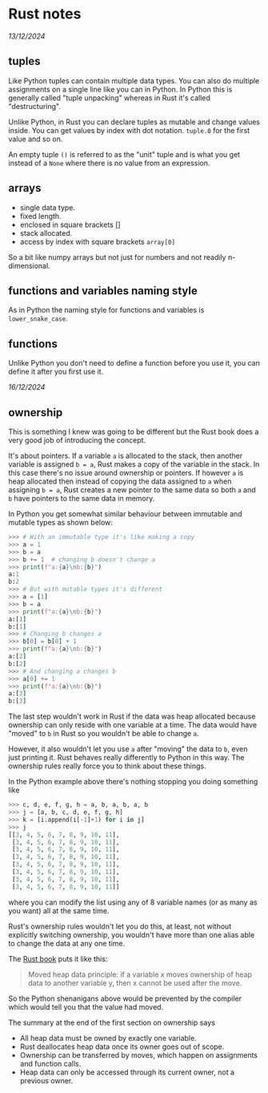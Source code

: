 # Rust notes

*13/12/2024*

## tuples

Like Python tuples can contain multiple data types. You can also do multiple assignments on a single line like you can in Python. In Python this is generally called "tuple unpacking" whereas in Rust it's called "destructuring". 

Unlike Python, in Rust you can declare tuples as mutable and change values inside. You can get values by index with dot notation. `tuple.0` for the first value and so on. 

An empty tuple `()` is referred to as the "unit" tuple and is what you get instead of a `None` where there is no value from an expression.

## arrays

+ single data type.  
+ fixed length.  
+ enclosed in square brackets []  
+ stack allocated.  
+ access by index with square brackets `array[0]`

So a bit like numpy arrays but not just for numbers and not readily n-dimensional.

## functions and variables naming style

As in Python the naming style for functions and variables is `lower_snake_case`.

## functions

Unlike Python you don't need to define a function before you use it, you can define it after you first use it.

*16/12/2024*

## ownership

This is something I knew was going to be different but the Rust book does a very good job of introducing the concept. 

It's about pointers. If a variable `a` is allocated to the stack, then another variable is assigned `b = a`, Rust makes a copy of the variable in the stack. In this case there's no issue around ownership or pointers. If however `a` is heap allocated then instead of copying the data assigned to `a` when assigning `b = a`, Rust creates a new pointer to the same data so both `a` and `b` have pointers to the same data in memory.

In Python you get somewhat similar behaviour between immutable and mutable types as shown below:

```python
>>> # With an immutable type it's like making a copy
>>> a = 1
>>> b = a
>>> b += 1  # changing b doesn't change a
>>> print(f"a:{a}\nb:{b}")
a:1
b:2
>>> # But with mutable types it's different
>>> a = [1]
>>> b = a
>>> print(f"a:{a}\nb:{b}")
a:[1]
b:[1]
>>> # Changing b changes a
>>> b[0] = b[0] + 1
>>> print(f"a:{a}\nb:{b}")
a:[2]
b:[2]
>>> # And changing a changes b
>>> a[0] += 1
>>> print(f"a:{a}\nb:{b}")
a:[3]
b:[3]
```

The last step wouldn't work in Rust if the data was heap allocated because ownership can only reside with one variable at a time. The data would have "moved" to `b` in Rust so you wouldn't be able to change `a`.

However, it also wouldn't let you use `a` after "moving" the data to `b`, even just printing it. Rust behaves really differently to Python in this way. The ownership rules really force you to think about these things.

In the Python example above there's nothing stopping you doing something like

```python
>>> c, d, e, f, g, h = a, b, a, b, a, b
>>> j = [a, b, c, d, e, f, g, h]
>>> k = [i.append(i[-1]+1) for i in j]
>>> j
[[3, 4, 5, 6, 7, 8, 9, 10, 11],
 [3, 4, 5, 6, 7, 8, 9, 10, 11],
 [3, 4, 5, 6, 7, 8, 9, 10, 11],
 [3, 4, 5, 6, 7, 8, 9, 10, 11],
 [3, 4, 5, 6, 7, 8, 9, 10, 11],
 [3, 4, 5, 6, 7, 8, 9, 10, 11],
 [3, 4, 5, 6, 7, 8, 9, 10, 11],
 [3, 4, 5, 6, 7, 8, 9, 10, 11]]
```
where you can modify the list using any of 8 variable names (or as many as you want) all at the same time.

Rust's ownership rules wouldn't let you do this, at least, not without explicitly switching ownership, you wouldn't have more than one alias able to change the data at any one time.

The [Rust book](https://rust-book.cs.brown.edu/ch04-01-what-is-ownership.html) puts it like this:

> Moved heap data principle: if a variable x moves ownership of heap data to another variable y, then x cannot be used after the move.

So the Python shenanigans above would be prevented by the compiler which would tell you that the value had moved.

The summary at the end of the first section on ownership says

* All heap data must be owned by exactly one variable.  
* Rust deallocates heap data once its owner goes out of scope.  
* Ownership can be transferred by moves, which happen on assignments and function calls.  
* Heap data can only be accessed through its current owner, not a previous owner.  
